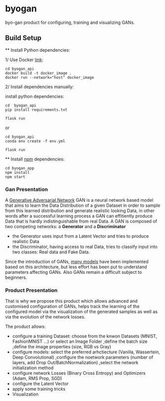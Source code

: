# byogan

byo-gan product for configuring, training and visualizing GANs.

## Build Setup

** Install Python dependencies:

1/ Use Docker [link](https://docs.docker.com/get-docker/):
```
cd byogan_api
docker build -t docker_image .
docker run --network="host" docker_image
```

2/ Install dependencies manually:

install python dependencies:
```
cd  byogan_api
pip install requirements.txt

flask run
```
or
```
cd byogan_api
conda env create -f env.yml

flask run
```


** Install [npm](https://www.npmjs.com/) dependencies:
```
cd byogan_app
npm install
npm start
```

### Gan Presentation
A [Generative Adversarial Network](https://arxiv.org/abs/1406.2661) GAN is a neural network based model that aims to learn the Data Distribution of a given Dataset in order to sample from this learned distribution and generate realistic looking Data, in other words after a successful learning process a GAN can effitiently produce Data that is hardly indistinguishable from real Data.
A GAN is composed of two competing networks: a **Generator** and a **Discriminator**
+ the Generator uses input from a Latent Vector and tries to produce realistic Data
+ the Discriminator, having access to real Data, tries to classify input into two classes: Real data and Fake Data.

Since the introduction of GANs, [many models](https://machinelearningmastery.com/tour-of-generative-adversarial-network-models/) have been implemented based on this architecture, but less effort has been put to understand parameters affecting GANs. Also GANs remain a difficult subject to beginners.

### Product Presentation
That is why we propose this product which allows advanced and customised configuration of GANs, helps track the learning of the configured model via the visualization of the generated samples as well as via the evolution of the network losses.

The product allows:
+ configure a training Dataset:
   choose from the knwon Datasets (MNIST, FashionMNIST ...) or select an Image Folder
   ,define the batch size
   ,define the image properties (size, RGB vs Gray)
+ configure models:
   select the preferred arhctiecture (Vanilla, Wassertein, Deep Convolutional)
   ,configure the noetwork parameters (number of layers, add Drop Out/BatchNormalization)
   ,select the network initialization method
+ configure network Losses (Binary Cross Entropy) and Optimizers (Adam, RMS Prop, SGD)
+ configure the Latent Vector
+ apply some training tricks
+ Visualization
